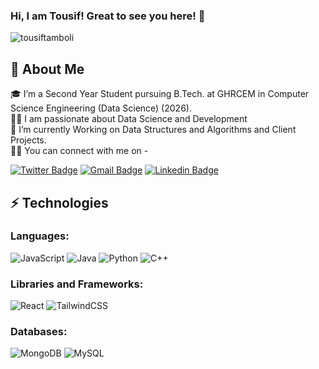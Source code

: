 ### Hi, I am Tousif! Great to see you here! 👋 

<p align="left"> <img src="https://komarev.com/ghpvc/?username=tousiftamboli&label=Profile%20views&color=0e75b6&style=flat" alt="tousiftamboli" /> </p>

## 🚀 About Me 
🎓 I’m a Second Year Student pursuing B.Tech. at GHRCEM in Computer Science Engineering (Data Science) (2026).</br>
👨‍💻 I am passionate about Data Science and Development<br>
🌱 I’m currently Working on Data Structures and Algorithms and Client Projects.<br>
🙋‍♂️ You can connect with me on -


[![Twitter Badge](https://img.shields.io/badge/-TousifTamboli-blue?style=flat-square&logo=Twitter&logoColor=white&link=https://www.linkedin.com/in/kaiwalyakoparkar/)](https://x.com/T3Tlii)
[![Gmail Badge](https://img.shields.io/badge/-tousiftamboli3@gmail.com-c14438?style=flat-square&logo=Gmail&logoColor=white&link=mailto:tousiftamboli3@gmail.com)](mailto:tousiftamboli3@gmail.com)
[![Linkedin Badge](https://img.shields.io/badge/-tousiftamboli-blue?style=flat-square&logo=Linkedin&logoColor=white&link=https://www.linkedin.com/in/tousif-tamboli-545357221/)](https://www.linkedin.com/in/tousif-tamboli-545357221/)

## ⚡ Technologies

### Languages:

![JavaScript](https://img.shields.io/badge/javascript-%23323330.svg?style=for-the-badge&logo=javascript&logoColor=%23F7DF1E)
![Java](https://img.shields.io/badge/java-%23ED8B00.svg?style=for-the-badge&logo=java&logoColor=white)
![Python](https://img.shields.io/badge/python-3670A0?style=for-the-badge&logo=python&logoColor=ffdd54)
![C++](https://img.shields.io/badge/c++-%2300599C.svg?style=for-the-badge&logo=c%2B%2B&logoColor=white)

### Libraries and Frameworks:

![React](https://img.shields.io/badge/react-%2320232a.svg?style=for-the-badge&logo=react&logoColor=%2361DAFB)
![TailwindCSS](https://img.shields.io/badge/tailwindcss-%2338B2AC.svg?style=for-the-badge&logo=tailwind-css&logoColor=white)

### Databases:
![MongoDB](https://img.shields.io/badge/MongoDB-%234ea94b.svg?style=for-the-badge&logo=mongodb&logoColor=white)
![MySQL](https://img.shields.io/badge/MySQL-%2300f.svg?style=for-the-badge&logo=mysql&logoColor=white)
